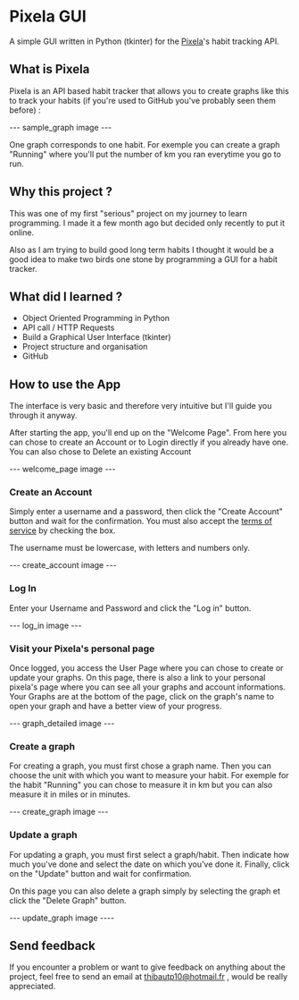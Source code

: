 # Pixela GUI

A simple GUI written in Python (tkinter) for the [Pixela](https://pixe.la)'s habit tracking API.


## What is Pixela

Pixela is an API based habit tracker that allows you to create graphs like this to track your habits (if you're used to GitHub you've probably seen them before) : 

--- sample_graph image ---

One graph corresponds to one habit. For exemple you can create a graph "Running" where you'll put the number of km you ran everytime you go to run. 



## Why this project ? 

This was one of my first "serious" project on my journey to learn programming. I made it a few month ago but decided only recently to put it online. 

Also as I am trying to build good long term habits I thought it would be a good idea to make two birds one stone by programming a GUI for a habit tracker.

## What did I learned ? 

* Object Oriented Programming in Python
* API call / HTTP Requests
* Build a Graphical User Interface (tkinter)
* Project structure and organisation 
* GitHub

 

## How to use the App
The interface is very basic and therefore very intuitive but I'll guide you through it anyway. 

After starting the app, you'll end up on the "Welcome Page". From here you can chose to create an Account or to Login directly if you already have one. You can also chose to Delete an existing Account

--- welcome_page image ---

### Create an Account

Simply enter a username and a password, then click the "Create Account" button and wait for the confirmation. You must also accept the [terms of service](https://github.com/a-know/Pixela/wiki/Terms-of-Service) by checking the box. 

The username must be lowercase, with letters and numbers only.

--- create_account image  ---     

### Log In

Enter your Username and Password and click the "Log in" button.

--- log_in image ---


### Visit your Pixela's personal page

Once logged, you access the User Page where you can chose to create or update your graphs. 
On this page, there is also a link to your personal pixela's page where you can see all your graphs and account informations. 
Your Graphs are at the bottom of the page, click on the graph's name to open your graph and have a better view of your progress. 

--- graph_detailed image ---

### Create a graph

For creating a graph, you must first chose a graph name. Then you can choose the unit with which you want to measure your habit. For exemple for the habit "Running" you can chose to measure it in km but you can also measure it in miles or in minutes.

--- create_graph image ---

### Update a graph

For updating a graph, you must first select a graph/habit. Then indicate how much you've done and select the date on which you've done it.  Finally, click on the "Update" button and wait for confirmation.

On this page you can also delete a graph simply by selecting the graph et click the "Delete Graph" button. 

--- update_graph image ----

## Send feedback

If you encounter a problem or want to give feedback on anything about the project, feel free to send an email at thibautp10@hotmail.fr , would be really appreciated.


